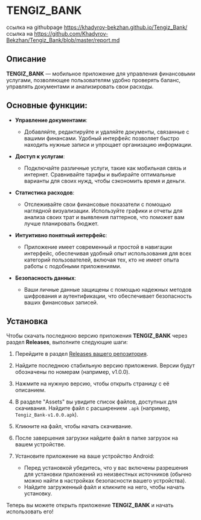 # TENGIZ_BANK

ссылка на githubpage https://khadyrov-bekzhan.github.io/Tengiz_Bank/
ссылка на https://github.com/Khadyrov-Bekzhan/Tengiz_Bank/blob/master/report.md

## Описание
**TENGIZ_BANK** — мобильное приложение для управления финансовыми услугами, позволяющее пользователям удобно проверять баланс, управлять документами и анализировать свои расходы.

## Основные функции:
- **Управление документами**: 
  - Добавляйте, редактируйте и удаляйте документы, связанные с вашими финансами. Удобный интерфейс позволяет быстро находить нужные записи и упрощает организацию информации.

- **Доступ к услугам**: 
  - Подключайте различные услуги, такие как мобильная связь и интернет. Сравнивайте тарифы и выбирайте оптимальные варианты для своих нужд, чтобы сэкономить время и деньги.

- **Статистика расходов**: 
  - Отслеживайте свои финансовые показатели с помощью наглядной визуализации. Используйте графики и отчеты для анализа своих трат и выявления паттернов, что поможет вам лучше планировать бюджет.

- **Интуитивно понятный интерфейс**: 
  - Приложение имеет современный и простой в навигации интерфейс, обеспечивая удобный опыт использования для всех категорий пользователей, включая тех, кто не имеет опыта работы с подобными приложениями.

- **Безопасность данных**: 
  - Ваши личные данные защищены с помощью надежных методов шифрования и аутентификации, что обеспечивает безопасность ваших финансовых записей.


## Установка
Чтобы скачать последнюю версию приложения **TENGIZ_BANK** через раздел **Releases**, выполните следующие шаги:

1. Перейдите в раздел [Releases вашего репозитория](https://github.com/Khadyrov-Bekzhan/Tengiz_Bank/releases).

2. Найдите последнюю стабильную версию приложения. Версии будут обозначены по номерам (например, v1.0.0).

3. Нажмите на нужную версию, чтобы открыть страницу с её описанием.

4. В разделе "Assets" вы увидите список файлов, доступных для скачивания. Найдите файл с расширением `.apk` (например, `Tengiz_Bank-v1.0.0.apk`).

5. Кликните на файл, чтобы начать скачивание.

6. После завершения загрузки найдите файл в папке загрузок на вашем устройстве.

7. Установите приложение на ваше устройство Android:
   - Перед установкой убедитесь, что у вас включены разрешения для установки приложений из неизвестных источников (обычно можно найти в настройках безопасности вашего устройства).
   - Найдите загруженный файл и кликните на него, чтобы начать установку.

Теперь вы можете открыть приложение **TENGIZ_BANK** и начать использовать его!
